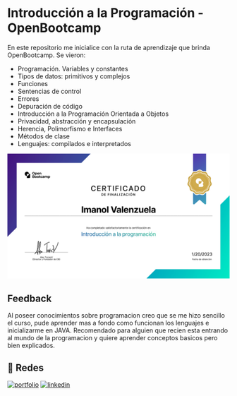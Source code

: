 
# Introducción a la Programación - OpenBootcamp
En este repositorio me inicialice con la ruta de aprendizaje que brinda OpenBootcamp. Se vieron:
- Programación. Variables y constantes
- Tipos de datos: primitivos y complejos
- Funciones
- Sentencias de control
- Errores
- Depuración de código
- Introducción a la Programación Orientada a Objetos
- Privacidad, abstracción y encapsulación
- Herencia, Polimorfismo e Interfaces
- Métodos de clase
- Lenguajes: compilados e interpretados

![Certificado](/Certificado.jpg)

## Feedback

Al poseer conocimientos sobre programacion creo que se me hizo sencillo el curso, pude aprender mas a fondo como funcionan los lenguajes e inicializarme en JAVA. Recomendado para alguien que recien esta entrando al mundo de la programacion y quiere aprender conceptos basicos pero bien explicados.



## 🔗 Redes
[![portfolio](https://img.shields.io/badge/my_portfolio-000?style=for-the-badge&logo=ko-fi&logoColor=white)](https://www.linkedin.com/in/imanol-valenzuela-eguez/)
[![linkedin](https://img.shields.io/badge/linkedin-0A66C2?style=for-the-badge&logo=linkedin&logoColor=white)](https://www.linkedin.com/in/imanol-valenzuela-eguez/)
